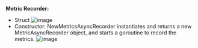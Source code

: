 **Metric Recorder:**
- Struct 
![image](https://github.com/user-attachments/assets/d19e021d-fc81-44c0-8409-39b28b6e46c5)
- Constructor: NewMetricsAsyncRecorder instantiates and returns a new MetricAsyncRecorder object, and starts a goroutine to record the metrics.
![image](https://github.com/user-attachments/assets/7e2c579b-0c1d-4900-a68e-fb5c4a86475f)
